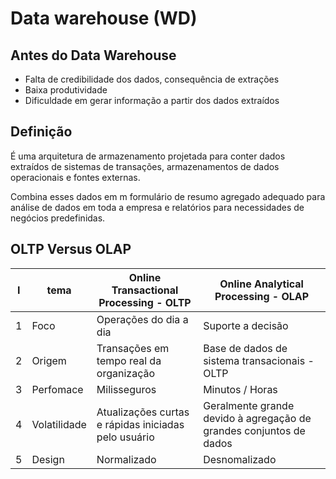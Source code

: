 # Data warehouse (WD)

## Antes do Data Warehouse

- Falta de credibilidade dos dados, consequência de extrações
- Baixa produtividade
- Dificuldade em gerar informação a partir dos dados extraídos

## Definição

É uma arquitetura de armazenamento projetada para conter dados extraídos de sistemas de transações, armazenamentos de dados operacionais e fontes externas.

Combina esses dados em m formulário de resumo agregado adequado para análise de dados em toda a empresa e relatórios para necessidades de negócios predefinidas.

## OLTP Versus OLAP
  I |   tema            | Online Transactional Processing - OLTP    | Online Analytical Processing - OLAP               
----|-------------------|-------------------------------------------|---------------------------------------------------
1   |   Foco            | Operações do dia a dia                    | Suporte a decisão                                 
2   |   Origem          | Transações em tempo real da organização   | Base de dados de sistema transacionais - OLTP     
3   |   Perfomace       | Milisseguros                              | Minutos / Horas                                   
4   |   Volatilidade    | Atualizações curtas e rápidas iniciadas pelo usuário| Geralmente grande devido à agregação de grandes conjuntos de dados                                
5   |   Design          | Normalizado                               | Desnomalizado                                     
